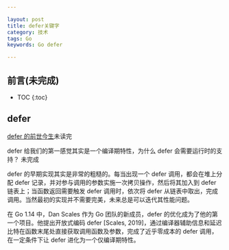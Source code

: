 ```yaml
---

layout: post
title: defer关键字
category: 技术
tags: Go
keywords: Go defer

---
```


## 前言(未完成)

* TOC
{:toc}


## defer

[defer 的前世今生](https://mp.weixin.qq.com/s/jYVbA3kIp85J06BB1vT_iA)未读完

defer 给我们的第一感觉其实是一个编译期特性，为什么 defer 会需要运行时的支持？ 未完成


defer 的早期实现其实是非常的粗糙的。每当出现一个 defer 调用，都会在堆上分配 defer 记录，并对参与调用的参数实施一次拷贝操作，然后将其加入到 defer 链表上；当函数返回需要触发 defer 调用时，依次将 defer 从链表中取出，完成调用。当然最初的实现并不需要完美，未来总是可以迭代其性能问题。

在 Go 1.14 中，Dan Scales 作为 Go 团队的新成员，defer 的优化成为了他的第一个项目。他提出开放式编码 defer [Scales, 2019]，通过编译器辅助信息和延迟比特在函数末尾处直接获取调用函数及参数，完成了近乎零成本的 defer 调用，在一定条件下让 defer 进化为一个仅编译期特性。